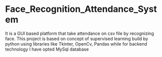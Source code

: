 # Face_Recognition_Attendance_System
It is a GUI based platform that take attendance on csv file by recognizing face.
This project is based on concept of supervised learning  build by python using libraries like Tkinter, OpenCv,  Pandas while for backend technology I have opted  MySql database
